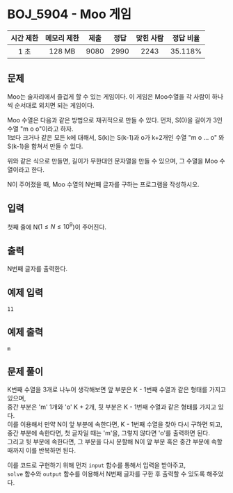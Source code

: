 # BOJ_5904 - Moo 게임

| 시간 제한 | 메모리 제한 | 제출 | 정답 | 맞힌 사람 | 정답 비율 |
| :-------: | :---------: | :--: | :--: | :-------: | :-------: |
|   1 초    |   128 MB    | 9080 | 2990 |   2243    |  35.118%  |

## 문제

Moo는 술자리에서 즐겁게 할 수 있는 게임이다. 이 게임은 Moo수열을 각 사람이 하나씩 순서대로 외치면 되는 게임이다.

Moo 수열은 다음과 같은 방법으로 재귀적으로 만들 수 있다. 먼저, S(0)을 길이가 3인 수열 "m o o"이라고 하자.  
1보다 크거나 같은 모든 k에 대해서, S(k)는 S(k-1)과 o가 k+2개인 수열 "m o ... o" 와 S(k-1)을 합쳐서 만들 수 있다.

위와 같은 식으로 만들면, 길이가 무한대인 문자열을 만들 수 있으며, 그 수열을 Moo 수열이라고 한다.

N이 주어졌을 때, Moo 수열의 N번째 글자를 구하는 프로그램을 작성하시오.

## 입력

첫째 줄에 N($1 ≤ N ≤ 10^9$)이 주어진다.

## 출력

N번째 글자를 출력한다.

## 예제 입력

```
11
```

## 예제 출력

```
m
```

## 문제 풀이

K번째 수열을 3개로 나누어 생각해보면 앞 부분은 K - 1번째 수열과 같은 형태를 가지고 있으며,  
중간 부분은 'm' 1개와 'o' K + 2개, 뒷 부분은 K - 1번째 수열과 같은 형태를 가지고 있다.  
이를 이용해서 만약 N이 앞 부분에 속한다면, K - 1번째 수열을 찾아 다시 구하면 되고, 중간 부분에 속한다면, 첫 글자일 때는 'm'을, 그렇지 않다면 'o'를 출력하면 된다.  
그리고 뒷 부분에 속한다면, 그 부분을 다시 분할해 N이 앞 부분 혹은 중간 부분에 속할 때까지 이를 반복하면 된다.

이를 코드로 구현하기 위해 먼저 `input` 함수를 통해서 입력을 받아주고,  
`solve` 함수와 `output` 함수를 이용해서 N번째 글자를 구한 후 출력할 수 있도록 해주었다.

